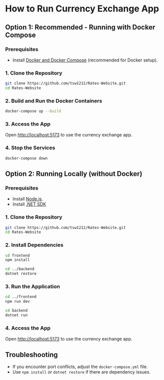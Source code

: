 
# How to Run Currency Exchange App

## Option 1: Recommended - Running with Docker Compose

### Prerequisites
- Install [Docker and Docker Compose](https://www.docker.com/products/docker-desktop) (recommended for Docker setup).

### 1. Clone the Repository

```bash
git clone https://github.com/tsw1212/Rates-Website.git
cd Rates-Website
```

### 2. Build and Run the Docker Containers

```bash
docker-compose up --build
```

### 3. Access the App

Open [http://localhost:5173](http://localhost:5173) to use the currency exchange app.

### 4. Stop the Services

```bash
docker-compose down
```

## Option 2: Running Locally (without Docker)

### Prerequisites
- Install [Node.js](https://nodejs.org/).
- Install [.NET SDK](https://dotnet.microsoft.com/en-us/download/dotnet) 

### 1. Clone the Repository

```bash
git clone https://github.com/tsw1212/Rates-Website.git
cd Rates-Website
```

### 2. Install Dependencies

```bash
cd frontend
npm install

cd ../backend
dotnet restore
```

### 3. Run the Application

```bash
cd ../frontend
npm run dev

cd backend
dotnet run


```

### 4. Access the App

Open [http://localhost:5173](http://localhost:5173) to use the currency exchange app.

## Troubleshooting

- If you encounter port conflicts, adjust the `docker-compose.yml` file.
- Use `npm install` or `dotnet restore` if there are dependency issues.
```


